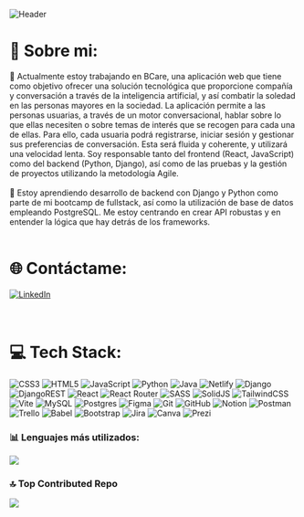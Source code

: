 ![Header](https://github.com/user-attachments/assets/6baea73b-5bef-4cdb-a34e-c2db32b5ec9e)


# 💫 Sobre mi:
🔭 Actualmente estoy trabajando en BCare, una aplicación web que tiene como objetivo ofrecer una solución tecnológica que proporcione compañía y conversación a través de la inteligencia artificial, y así combatir la soledad en las personas mayores en la sociedad. La aplicación permite a las personas usuarias, a través de un motor conversacional, hablar sobre lo que ellas necesiten o sobre temas de interés que se recogen para cada una de ellas. Para ello, cada usuaria podrá registrarse, iniciar sesión y gestionar sus preferencias de conversación. Esta será fluida y coherente, y utilizará una velocidad lenta. Soy responsable tanto del frontend (React, JavaScript) como del backend (Python, Django), así como de las pruebas y la gestión de proyectos utilizando la metodología Agile.<br><br>
🌱 Estoy aprendiendo desarrollo de backend con Django y Python como parte de mi bootcamp de fullstack, así como la utilización de base de datos empleando PostgreSQL. Me estoy centrando en crear API robustas y en entender la lógica que hay detrás de los frameworks.<br><br>


# 🌐 Contáctame:
[![LinkedIn](https://img.shields.io/badge/LinkedIn-%230077B5.svg?logo=linkedin&logoColor=white)](https://linkedin.com/in//helena-lopgom/)  
<br>
<br>

# 💻 Tech Stack:
![CSS3](https://img.shields.io/badge/css3-%231572B6.svg?style=flat&logo=css3&logoColor=white) ![HTML5](https://img.shields.io/badge/html5-%23E34F26.svg?style=flat&logo=html5&logoColor=white) ![JavaScript](https://img.shields.io/badge/javascript-%23323330.svg?style=flat&logo=javascript&logoColor=%23F7DF1E) ![Python](https://img.shields.io/badge/python-3670A0?style=flat&logo=python&logoColor=ffdd54) ![Java](https://img.shields.io/badge/java-%23ED8B00.svg?style=flat&logo=openjdk&logoColor=white) ![Netlify](https://img.shields.io/badge/netlify-%23000000.svg?style=flat&logo=netlify&logoColor=#00C7B7) ![Django](https://img.shields.io/badge/django-%23092E20.svg?style=flat&logo=django&logoColor=white) ![DjangoREST](https://img.shields.io/badge/DJANGO-REST-ff1709?style=flat&logo=django&logoColor=white&color=ff1709&labelColor=gray) ![React](https://img.shields.io/badge/react-%2320232a.svg?style=flat&logo=react&logoColor=%2361DAFB) ![React Router](https://img.shields.io/badge/React_Router-CA4245?style=flat&logo=react-router&logoColor=white) ![SASS](https://img.shields.io/badge/SASS-hotpink.svg?style=flat&logo=SASS&logoColor=white) ![SolidJS](https://img.shields.io/badge/SolidJS-2c4f7c?style=flat&logo=solid&logoColor=c8c9cb) ![TailwindCSS](https://img.shields.io/badge/tailwindcss-%2338B2AC.svg?style=flat&logo=tailwind-css&logoColor=white) ![Vite](https://img.shields.io/badge/vite-%23646CFF.svg?style=flat&logo=vite&logoColor=white) ![MySQL](https://img.shields.io/badge/mysql-4479A1.svg?style=flat&logo=mysql&logoColor=white) ![Postgres](https://img.shields.io/badge/postgres-%23316192.svg?style=flat&logo=postgresql&logoColor=white) ![Figma](https://img.shields.io/badge/figma-%23F24E1E.svg?style=flat&logo=figma&logoColor=white) ![Git](https://img.shields.io/badge/git-%23F05033.svg?style=flat&logo=git&logoColor=white) ![GitHub](https://img.shields.io/badge/github-%23121011.svg?style=flat&logo=github&logoColor=white) ![Notion](https://img.shields.io/badge/Notion-%23000000.svg?style=flat&logo=notion&logoColor=white) ![Postman](https://img.shields.io/badge/Postman-FF6C37?style=flat&logo=postman&logoColor=white) ![Trello](https://img.shields.io/badge/Trello-%23026AA7.svg?style=flat&logo=Trello&logoColor=white) ![Babel](https://img.shields.io/badge/Babel-F9DC3e?style=flat&logo=babel&logoColor=black) ![Bootstrap](https://img.shields.io/badge/bootstrap-%238511FA.svg?style=flat&logo=bootstrap&logoColor=white) ![Jira](https://img.shields.io/badge/jira-%230A0FFF.svg?style=flat&logo=jira&logoColor=white) ![Canva](https://img.shields.io/badge/Canva-%2300C4CC.svg?style=flat&logo=Canva&logoColor=white) ![Prezi](https://img.shields.io/badge/Prezi-%23000000.svg?style=flat&logo=Prezi&logoColor=white)

### 📊 Lenguajes más utilizados:
![](https://github-readme-stats.vercel.app/api/top-langs/?username=helopgom&theme=calm&hide_border=false&include_all_commits=false&count_private=false&layout=compact)

### 🔝 Top Contributed Repo
![](https://github-contributor-stats.vercel.app/api?username=helopgom&limit=5&theme=calm&combine_all_yearly_contributions=true)

